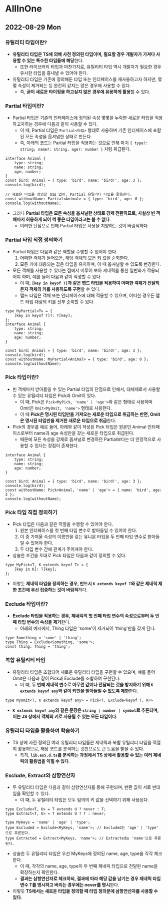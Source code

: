 # AllInOne
## 2022-08-29 Mon
### 유틸리티 타입이란?
* **유틸리티 타입은 TS에 의해 사전 정의된 타입이며, 필요할 경우 개발자가 가져다 사용할 수 있는 특수한 타입들에 해당**한다.
  * 또한 라이브러리 타입과 마찬가지로, 유틸리티 타입 역시 개발자가 필요한 경우 유사한 타입을 흉내낼 수 있어야 한다. 
* 유틸리티 타입은 기존에 정의해둔 타입 또는 인터페이스를 재사용하고자 하지만, 몇몇 속성이 제거되는 등 완전히 같지는 않은 경우에 사용할 수 있다.
  * 즉, **굳이 새로운 타이핑을 하고싶지 않은 경우에 유용하게 활용**할 수 있다.

### Partial 타입이란?
* Partial 타입은 기존의 인터페이스에 정의된 속성 몇몇을 누락한 새로운 타입을 적용하고자하는 경우에 다음과 같이 사용할 수 있다.
  * 이 때, Partial 타입은 `Partial<타입>` 형태로 사용하며 기존 인터페이스에 포함된 모든 속성을 옵셔널한 상태로 만든다.
  * 즉, 아래의 코드는 Partial 타입을 적용하는 것으로 인해 마치 `{ type?: string; name?: string, age?: number }` 처럼 취급된다.
```
interface Animal {
    type: string;
    name: string;
    age: number;
}
const bird: Animal = { type: 'bird', name: 'bird!', age: 3 };
console.log(bird);

// 새로운 타입을 정의할 필요 없이, Partial 유틸리티 타입을 활용한다.
const withoutName: Partial<Animal> = { type: 'bird', age: 0 };
console.log(withoutName);
```
* 그러나 **Partial 타입은 모든 속성을 옵셔널한 상태로 강제 전환하므로, 사실상 빈 객체마저 허용하게 되어 썩 좋은 타입이라고는 볼 수 없다**.
  * 이러한 단점으로 인해 Partial 타입은 사용을 지양하는 것이 바람직하다.

### Partial 타입 직접 정의하기
* Partial 타입은 다음과 같은 역할을 수행할 수 있어야 한다.
  1. 어떠한 객체가 들어오든, 해당 객체의 모든 키 값을 순회한다.
  2. 모든 키에 대응되는 값은 타입을 유지하며, 이 때 옵셔널할 수 있도록 변경한다.
* 모든 객체를 사용할 수 있다는 점에서 미루어 보아 제네릭을 통한 일반화가 적용되어야 하며, 예를 들어 다음과 같이 작성할 수 있다.
  * 이 때, **`[key in keyof T]`과 같은 맵드 타입을 적용하여 어떠한 객체가 전달되든지 객체의 키를 사용하도록 구현**할 수 있다.
  * 맵드 타입은 객체 또는 인터페이스에 대해 적용할 수 있으며, 어떠한 경우든 맵드 타입 대상의 키를 전부 순회할 수 있다.
```
type MyPartial<T> = {
    [key in keyof T]?: T[key];
};
interface Animal {
    type: string;
    name: string;
    age: number;
}

const bird: Animal = { type: 'bird', name: 'bird!', age: 3 };
console.log(bird);
const withoutName: MyPartial<Animal> = { type: 'bird', age: 0 };
console.log(withoutName);
```

### Pick 타입이란?
* 빈 객체마저 받아들일 수 있는 Partial 타입의 단점으로 인해서, 대체제로서 사용할 수 있는 유틸리티 타입은 Pick과 Omit이 있다.
  * 이 때, Pick은 `Pick<MyPick, 'name' | 'age'>`와 같은 형태로 사용하며 Omit은 `Omit<MyOmit, 'name'>` 형태로 사용한다.
  * 이 때 **Pick은 명시된 타입만을 가져오는 새로운 타입으로 취급하는 반면, Omit은 명시된 타입만을 제거한 새로운 타입으로 취급**한다.
* Pick의 경우를 예로 들어, 아래와 같이 작성된 Pick 타입은 원본인 Animal 인터페이스로부터 name과 age 속성만을 갖는 새로운 타입으로 취급된다.
  * 때문에 모든 속성을 강제로 옵셔널로 변경하던 Partial보다는 더 안정적으로 사용할 수 있다는 장점이 존재한다.
```
interface Animal {
    type: string;
    name: string;
    age: number;
}

const bird: Animal = { type: 'bird', name: 'bird!', age: 3 };
console.log(bird);
const withoutName: Pick<Animal, 'name' | 'age'> = { name: 'bird', age: 3 };
console.log(withoutName);
```

### Pick 타입 직접 정의하기
* Pick 타입은 다음과 같은 역할을 수행할 수 있어야 한다.
  1. 원본 인터페이스를 첫 번째 타입 변수로 받아들일 수 있어야 한다.
  2. 이 중 가져올 속성의 이름만을 갖는 유니온 타입을 두 번째 타입 변수로 받아들일 수 있어야 한다.
  3. 두 타입 변수 간에 관계가 주어져야 한다.
* 상술한 조건을 토대로 Pick 타입은 다음과 같이 정의할 수 있다.
```
type MyPick<T, K extends keyof T> = {
    [key in K]: T[key];
};
```
* 이렇듯 **제네릭 타입을 정의하는 경우, 반드시 `K extends keyof T`와 같은 제네릭 제한 조건에 우선 집중하는 것이 바람직**하다.

### Exclude 타입이란?
* **Exclude 타입을 적용하는 경우, 제네릭의 첫 번째 타입 변수의 속성으로부터 두 번째 타입 변수의 속성을 제거**한다.
  * 아래의 예시에서, Thing 타입은 'some'이 제거되어 'thing'만을 갖게 된다.
```
type Something = 'some' | 'thing';
type Thing = Exclude<Something, 'some'>;
const thing: Thing = 'thing';
```

### 복합 유틸리티 타입
* 유틸리티 타입은 조합되어 새로운 유틸리티 타입을 구현할 수 있으며, 예를 들어 Omit은 다음과 같이 Pick과 Exclude를 조합하여 구현된다. 
  * 이 때, **두 번째 제네릭 변수로 아무런 값이나 전달되는 것을 방지하기 위해 `K extends keyof any`와 같이 키만을 받아들일 수 있도록 제한**한다.
```
type MyOmit<T, K extends keyof any> = Pick<T, Exclude<keyof T, K>>
```
* **`K extends keyof any`와 같은 문장은 `string | number | symbol`로 추론되며, 이는 JS 상에서 객체의 키로 사용될 수 있는 모든 타입이다**.

### 유틸리티 타입을 활용하여 학습하기
* TS 상에 사전 정의된 여러 유틸리티 타입들은 제네릭과 복합 유틸리티 타입을 적절히 활용하므로, 해당 코드를 분석하는 것만으로도 큰 도움을 받을 수 있다.
  * 특히, **`lib.es5.d.ts`를 분석하는 과정에서 TS 상에서 활용할 수 있는 여러 제네릭의 활용법을 익힐 수 있다**.

### Exclude, Extract와 삼항연산자
* 두 유틸리티 타입은 다음과 같이 삼항연산자를 통해 구현되며, 반환 값이 서로 반대임을 확인할 수 있다.
  * 이 때, 두 유틸리티 타입은 모두 임의의 키 값을 선택하기 위해 사용된다.
```
type Exclude<T, U> = T extends U ? never : T;
type Extract<T, U> = T extends U ? T : never;

type MyKeys = 'name' | 'age' | 'type';
type Excluded = Exclude<MyKeys, 'name'>; // Excluded는 'age' | 'type' 으로 추론된다.
type Extracted = Extract<MyKeys, 'name'>; // Extracted는 'name'으로 추론된다.
```
* 상술한 두 유틸리티 타입은 우선 MyKeys에 정의된 name, age, type을 각각 체크한다.
  * 이 때, 각각의 name, age, type이 두 번째 제네릭 타입으로 전달된 name을 확장하는지 확인한다.
  * **결과는 삼항연산자로 체크하되, 결과에 따라 해당 값을 남기는 경우 제네릭 타입 변수 T를 명시하고 버리는 경우에는 never를 명시**한다.
* 이렇듯 **TS에서는 새로운 타입을 정의할 때 타입 정의문에 삼항연산자를 사용할 수 있다**.
